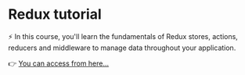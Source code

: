 # Redux tutorial

⚡ In this course, you'll learn the fundamentals of Redux stores, actions, reducers and middleware to manage data throughout your application.

👉 [You can access from here...](https://www.freecodecamp.org/learn/front-end-development-libraries/#redux)